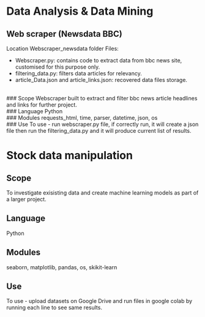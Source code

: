 # Data Analysis & Data Mining 

## Web scraper (Newsdata BBC)
Location Webscraper_newsdata folder
Files: 
- Webscraper.py: contains code to extract data from bbc news site, customised for this purpose only.
- filtering_data.py: filters data articles for relevancy.
- article_Data.json and article_links.json: recovered data files storage.
<br>
### Scope
Webscraper built to extract and filter bbc news article headlines and links for further project.
<br>
### Language
Python
<br>
### Modules
requests_html, time, parser, datetime, json, os
<br>
### Use
To use - run webscraper.py file, if correctly run, it will create a json file then run the filtering_data.py and it will produce current list of results.

#
# Stock data manipulation

## Scope
To investigate exisisting data and create machine learning models as part of a larger project.
<br>
## Language 
Python
<br>
## Modules
seaborn, matplotlib, pandas, os, skikit-learn
<br>
## Use
To use - upload datasets on Google Drive and run files in google colab by running each line to see same results.


